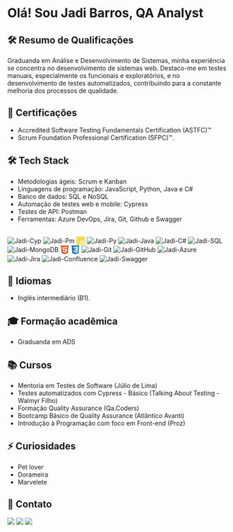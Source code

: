 # Olá! Sou Jadi Barros, QA Analyst

## 🛠 Resumo de Qualificações

Graduanda em Análise e Desenvolvimento de Sistemas, minha experiência se concentra no desenvolvimento de sistemas web. Destaco-me em testes manuais, especialmente os funcionais e exploratórios, e no desenvolvimento de testes automatizados, contribuindo para a constante melhoria dos processos de qualidade.

## 📜 Certificações

- Accredited Software Testing Fundamentals Certification (ASTFC)™
- Scrum Foundation Professional Certification (SFPC)™.


## 🛠 Tech Stack

- Metodologias ágeis: Scrum e Kanban
- Linguagens de programação: JavaScript, Python, Java e C#
- Banco de dados: SQL e NoSQL
- Automação de testes web e mobile: Cypress
- Testes de API: Postman
- Ferramentas: Azure DevOps, Jira, Git, Github e Swagger

<div style="display: inline_block"><br>
  <img align="center" alt="Jadi-Cyp" height="20" src="https://static-00.iconduck.com/assets.00/cypress-icon-512x511-29zvfts6.png">  
  <img align="center" alt="Jadi-Pm" height="20" src="https://cdn.worldvectorlogo.com/logos/postman.svg">  
  <img align="center" alt="Jadi-Js" height="20" src="https://raw.githubusercontent.com/devicons/devicon/master/icons/javascript/javascript-plain.svg">  
  <img align="center" alt="Jadi-Py" height="20" src="https://cdn4.iconfinder.com/data/icons/logos-and-brands/512/267_Python_logo-512.png">  
  <img align="center" alt="Jadi-Java" height="20" src="https://img.icons8.com/?size=100&id=13679&format=png&color=000000">
  <img align="center" alt="Jadi-C#" height="20" src="https://img.icons8.com/?size=100&id=shQTXiDQiQVR&format=png&color=000000">
  <img align="center" alt="Jadi-SQL" height="20" src="https://img.icons8.com/?size=100&id=m4jPUWKxN9UY&format=png&color=000000">
  <img align="center" alt="Jadi-MongoDB" height="20" src="https://pbs.twimg.com/profile_images/1452637606559326217/GFz_P-5e_400x400.png">
  <img align="center" alt="Jadi-HTML" height="20" src="https://raw.githubusercontent.com/devicons/devicon/master/icons/html5/html5-original.svg">
  <img align="center" alt="Jadi-CSS" height="20" src="https://raw.githubusercontent.com/devicons/devicon/master/icons/css3/css3-original.svg">
  <img align="center" alt="Jadi-Git" height="20" src="https://img.icons8.com/?size=100&id=20906&format=png&color=000000">
  <img align="center" alt="Jadi-GitHub" height="20" src="https://img.icons8.com/?size=100&id=12599&format=png&color=000000">
  <img align="center" alt="Jadi-Azure" height="20" src="https://www.svgrepo.com/show/448271/azure-devops.svg">
  <img align="center" alt="Jadi-Jira" height="20" src="https://cdn-icons-png.flaticon.com/512/5968/5968875.png">
  <img align="center" alt="Jadi-Confluence" height="20" src="https://img.icons8.com/?size=100&id=h8EoAfgRDYLo&format=png&color=000000">
  <img align="center" alt="Jadi-Swagger" height="20" src="https://encrypted-tbn0.gstatic.com/images?q=tbn:ANd9GcS7BYnUP4IRNdVk43r0O_x53L_UCpVyJVXv9w&s">
</div>

## 💬 Idiomas

- Inglês intermediário (B1).

## 🎓 Formação acadêmica

- Graduanda em ADS

## 📚 Cursos

- Mentoria em Testes de Software (Júlio de Lima)
- Testes automatizados com Cypress - Básico (Talking About Testing - Walmyr Filho)
- Formação Quality Assurance (Qa.Coders)
- Bootcamp Básico de Quality Assurance (Atlântico Avanti)
- Introdução à Programação com foco em Front-end (Proz)

## ⚡ Curiosidades
- Pet lover
- Dorameira
- Marvelete

## 📲 Contato

<div> 
  <a href = "mailto:jbheliodoro@gmail.com"><img src="https://img.shields.io/badge/-Gmail-%23333?style=for-the-badge&logo=gmail&logoColor=white" target="_blank"></a>
  <a href="https://www.linkedin.com/in/jadibarros/" target="_blank"><img src="https://img.shields.io/badge/-LinkedIn-%230077B5?style=for-the-badge&logo=linkedin&logoColor=white" target="_blank"></a> 
  <a href="https://www.instagram.com/jadibarros.qa/" target="_blank"><img src="https://img.shields.io/badge/-Instagram-%23E4405F?style=for-the-badge&logo=instagram&logoColor=white" target="_blank"></a>
  
</div>



<!--
**jadibrrs/jadibrrs** is a ✨ _special_ ✨ repository because its `README.md` (this file) appears on your GitHub profile.

Here are some ideas to get you started:

- 🔭 I’m currently working on ...
- 🌱 I’m currently learning ...
- 👯 I’m looking to collaborate on ...
- 🤔 I’m looking for help with ...
- 💬 Ask me about ...
- 📫 How to reach me: ...
- 😄 Pronouns: ...
- ⚡ Fun fact: ...
-->
